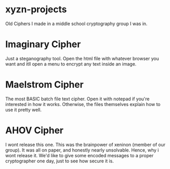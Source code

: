 # xyzn-projects
Old Ciphers I made in a middle school cryptography group I was in.
# Imaginary Cipher
Just a steganography tool. Open the html file with whatever browser you want and itll open a menu to encrypt any text inside an image.
# Maelstrom Cipher
The most BASIC batch file text cipher. Open it with notepad if you're interested in how it works. Otherwise, the files themselves explain how to use it pretty well.
# AHOV Cipher
I wont release this one. This was the brainpower of xeninon (member of our group). It was all on paper, and honestly nearly unsolvable. Hence, why i wont release it. We'd like to give some encoded messages to a proper cryptographer one day, just to see how secure it is.
